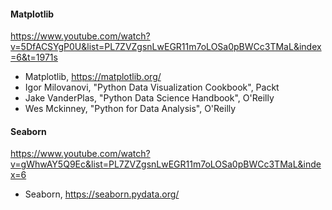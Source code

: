 #### Matplotlib
https://www.youtube.com/watch?v=5DfACSYgP0U&list=PL7ZVZgsnLwEGR11m7oLOSa0pBWCc3TMaL&index=6&t=1971s
* Matplotlib, https://matplotlib.org/
* Igor Milovanovi, "Python Data Visualization Cookbook", Packt
* Jake VanderPlas, "Python Data Science Handbook", O'Reilly
* Wes Mckinney, "Python for Data Analysis", O'Reilly  
#### Seaborn
https://www.youtube.com/watch?v=gWhwAY5Q9Ec&list=PL7ZVZgsnLwEGR11m7oLOSa0pBWCc3TMaL&index=6  
* Seaborn, https://seaborn.pydata.org/
